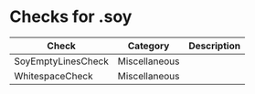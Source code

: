 # Checks for .soy

Check | Category | Description
----- | -------- | -----------
SoyEmptyLinesCheck | Miscellaneous | |
WhitespaceCheck | Miscellaneous | |